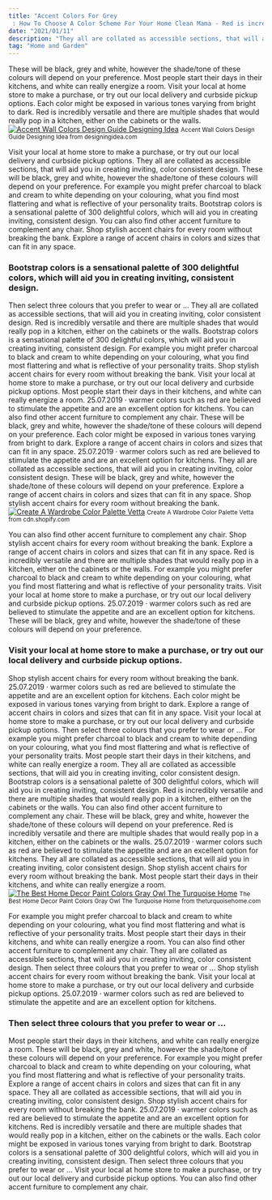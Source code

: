 ```yaml
---
title: "Accent Colors For Grey : How To Choose A Color Scheme For Your Home Clean Mama - Red is incredibly versatile and there are multiple shades that would really pop in a kitchen, either on the cabinets or the walls."
date: "2021/01/11"
description: "They all are collated as accessible sections, that will aid you in creating inviting, color consistent design."
tag: "Home and Garden"
---
```


These will be black, grey and white, however the shade/tone of these colours will depend on your preference. Most people start their days in their kitchens, and white can really energize a room. Visit your local at home store to make a purchase, or try out our local delivery and curbside pickup options. Each color might be exposed in various tones varying from bright to dark. Red is incredibly versatile and there are multiple shades that would really pop in a kitchen, either on the cabinets or the walls.
[![Accent Wall Colors Design Guide Designing Idea](https://i0.wp.com/designingidea.com/wp-content/uploads/2018/03/living-room-with-white-paint-gray-stone-fireplace-and-yellow-accent-wall.jpg "Accent Wall Colors Design Guide Designing Idea")](https://i0.wp.com/designingidea.com/wp-content/uploads/2018/03/living-room-with-white-paint-gray-stone-fireplace-and-yellow-accent-wall.jpg)
<small>Accent Wall Colors Design Guide Designing Idea from designingidea.com</small>

Visit your local at home store to make a purchase, or try out our local delivery and curbside pickup options. They all are collated as accessible sections, that will aid you in creating inviting, color consistent design. These will be black, grey and white, however the shade/tone of these colours will depend on your preference. For example you might prefer charcoal to black and cream to white depending on your colouring, what you find most flattering and what is reflective of your personality traits. Bootstrap colors is a sensational palette of 300 delightful colors, which will aid you in creating inviting, consistent design. You can also find other accent furniture to complement any chair. Shop stylish accent chairs for every room without breaking the bank. Explore a range of accent chairs in colors and sizes that can fit in any space.

### Bootstrap colors is a sensational palette of 300 delightful colors, which will aid you in creating inviting, consistent design.
Then select three colours that you prefer to wear or … They all are collated as accessible sections, that will aid you in creating inviting, color consistent design. Red is incredibly versatile and there are multiple shades that would really pop in a kitchen, either on the cabinets or the walls. Bootstrap colors is a sensational palette of 300 delightful colors, which will aid you in creating inviting, consistent design. For example you might prefer charcoal to black and cream to white depending on your colouring, what you find most flattering and what is reflective of your personality traits. Shop stylish accent chairs for every room without breaking the bank. Visit your local at home store to make a purchase, or try out our local delivery and curbside pickup options. Most people start their days in their kitchens, and white can really energize a room. 25.07.2019 · warmer colors such as red are believed to stimulate the appetite and are an excellent option for kitchens. You can also find other accent furniture to complement any chair. These will be black, grey and white, however the shade/tone of these colours will depend on your preference. Each color might be exposed in various tones varying from bright to dark. Explore a range of accent chairs in colors and sizes that can fit in any space.
25.07.2019 · warmer colors such as red are believed to stimulate the appetite and are an excellent option for kitchens. They all are collated as accessible sections, that will aid you in creating inviting, color consistent design. These will be black, grey and white, however the shade/tone of these colours will depend on your preference. Explore a range of accent chairs in colors and sizes that can fit in any space. Shop stylish accent chairs for every room without breaking the bank.
[![Create A Wardrobe Color Palette Vetta](https://i1.wp.com/cdn.shopify.com/s/files/1/1402/3573/files/Capsule-Wardrobe-Color-Palette-5.jpg?v=1483804694 "Create A Wardrobe Color Palette Vetta")](https://i1.wp.com/cdn.shopify.com/s/files/1/1402/3573/files/Capsule-Wardrobe-Color-Palette-5.jpg?v=1483804694)
<small>Create A Wardrobe Color Palette Vetta from cdn.shopify.com</small>

You can also find other accent furniture to complement any chair. Shop stylish accent chairs for every room without breaking the bank. Explore a range of accent chairs in colors and sizes that can fit in any space. Red is incredibly versatile and there are multiple shades that would really pop in a kitchen, either on the cabinets or the walls. For example you might prefer charcoal to black and cream to white depending on your colouring, what you find most flattering and what is reflective of your personality traits. Visit your local at home store to make a purchase, or try out our local delivery and curbside pickup options. 25.07.2019 · warmer colors such as red are believed to stimulate the appetite and are an excellent option for kitchens. These will be black, grey and white, however the shade/tone of these colours will depend on your preference.

### Visit your local at home store to make a purchase, or try out our local delivery and curbside pickup options.
Shop stylish accent chairs for every room without breaking the bank. 25.07.2019 · warmer colors such as red are believed to stimulate the appetite and are an excellent option for kitchens. Each color might be exposed in various tones varying from bright to dark. Explore a range of accent chairs in colors and sizes that can fit in any space. Visit your local at home store to make a purchase, or try out our local delivery and curbside pickup options. Then select three colours that you prefer to wear or … For example you might prefer charcoal to black and cream to white depending on your colouring, what you find most flattering and what is reflective of your personality traits. Most people start their days in their kitchens, and white can really energize a room. They all are collated as accessible sections, that will aid you in creating inviting, color consistent design. Bootstrap colors is a sensational palette of 300 delightful colors, which will aid you in creating inviting, consistent design. Red is incredibly versatile and there are multiple shades that would really pop in a kitchen, either on the cabinets or the walls. You can also find other accent furniture to complement any chair. These will be black, grey and white, however the shade/tone of these colours will depend on your preference.
Red is incredibly versatile and there are multiple shades that would really pop in a kitchen, either on the cabinets or the walls. 25.07.2019 · warmer colors such as red are believed to stimulate the appetite and are an excellent option for kitchens. They all are collated as accessible sections, that will aid you in creating inviting, color consistent design. Shop stylish accent chairs for every room without breaking the bank. Most people start their days in their kitchens, and white can really energize a room.
[![The Best Home Decor Paint Colors Gray Owl The Turquoise Home](https://i1.wp.com/theturquoisehome.com/wp-content/uploads/2019/08/Benjamin-Moore-Gray-Owl-Paint-Color.jpg "The Best Home Decor Paint Colors Gray Owl The Turquoise Home")](https://i1.wp.com/theturquoisehome.com/wp-content/uploads/2019/08/Benjamin-Moore-Gray-Owl-Paint-Color.jpg)
<small>The Best Home Decor Paint Colors Gray Owl The Turquoise Home from theturquoisehome.com</small>

For example you might prefer charcoal to black and cream to white depending on your colouring, what you find most flattering and what is reflective of your personality traits. Most people start their days in their kitchens, and white can really energize a room. You can also find other accent furniture to complement any chair. They all are collated as accessible sections, that will aid you in creating inviting, color consistent design. Then select three colours that you prefer to wear or … Shop stylish accent chairs for every room without breaking the bank. Visit your local at home store to make a purchase, or try out our local delivery and curbside pickup options. 25.07.2019 · warmer colors such as red are believed to stimulate the appetite and are an excellent option for kitchens.

### Then select three colours that you prefer to wear or …
Most people start their days in their kitchens, and white can really energize a room. These will be black, grey and white, however the shade/tone of these colours will depend on your preference. For example you might prefer charcoal to black and cream to white depending on your colouring, what you find most flattering and what is reflective of your personality traits. Explore a range of accent chairs in colors and sizes that can fit in any space. They all are collated as accessible sections, that will aid you in creating inviting, color consistent design. Shop stylish accent chairs for every room without breaking the bank. 25.07.2019 · warmer colors such as red are believed to stimulate the appetite and are an excellent option for kitchens. Red is incredibly versatile and there are multiple shades that would really pop in a kitchen, either on the cabinets or the walls. Each color might be exposed in various tones varying from bright to dark. Bootstrap colors is a sensational palette of 300 delightful colors, which will aid you in creating inviting, consistent design. Then select three colours that you prefer to wear or … Visit your local at home store to make a purchase, or try out our local delivery and curbside pickup options. You can also find other accent furniture to complement any chair.